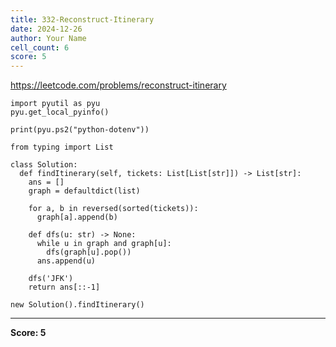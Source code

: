 ```yaml
---
title: 332-Reconstruct-Itinerary
date: 2024-12-26
author: Your Name
cell_count: 6
score: 5
---
```


https://leetcode.com/problems/reconstruct-itinerary


```
import pyutil as pyu
pyu.get_local_pyinfo()
```


```
print(pyu.ps2("python-dotenv"))
```


```
from typing import List
```


```
class Solution:
  def findItinerary(self, tickets: List[List[str]]) -> List[str]:
    ans = []
    graph = defaultdict(list)

    for a, b in reversed(sorted(tickets)):
      graph[a].append(b)

    def dfs(u: str) -> None:
      while u in graph and graph[u]:
        dfs(graph[u].pop())
      ans.append(u)

    dfs('JFK')
    return ans[::-1]
```


```
new Solution().findItinerary()
```


---
**Score: 5**